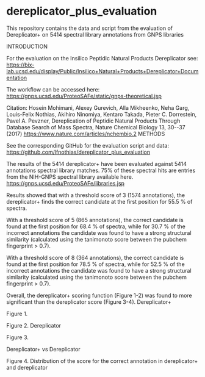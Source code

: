 # dereplicator_plus_evaluation
This repository contains the data and script from the evaluation of Dereplicator+ on 5414 spectral library annotations from GNPS libraries

INTRODUCTION

For the evaluation on the Insilico Peptidic Natural Products Dereplicator see:
https://bix-lab.ucsd.edu/display/Public/Insilico+Natural+Products+Dereplicator+Documentation

The workflow can be accessed here: https://gnps.ucsd.edu/ProteoSAFe/static/gnps-theoretical.jsp

Citation:
Hosein Mohimani, Alexey Gurevich, Alla Mikheenko, Neha Garg, Louis-Felix Nothias, Akihiro Ninomiya, Kentaro Takada, Pieter C. Dorrestein, Pavel A. Pevzner, Dereplication of Peptidic Natural Products Through Database Search of Mass Spectra, Nature Chemical Biology 13, 30--37 (2017) https://www.nature.com/articles/nchembio.2
METHODS

See the corresponding GitHub for the evaluation script and data: https://github.com/lfnothias/dereplicator_plus_evaluation

The results of the 5414 dereplicator+ have been evaluated against 5414 annotations spectral library matches. 75% of these spectral hits are entries from the NIH-GNPS spectral library available here.
https://gnps.ucsd.edu/ProteoSAFe/libraries.jsp

Results showed that with a threshold score of 3 (1574 annotations), the dereplicator+ finds the correct candidate at the first position for 55.5 % of spectra.

With a threshold score of 5 (865 annotations), the correct candidate is found at the first position for 68.4 % of spectra, while for 30.7 % of the incorrect annotations the candidate was found to have a strong structural similarity (calculated using the tanimonoto score between the pubchem fingerprint > 0.7).

With a threshold score of 8 (364 annotations), the correct candidate is found at the first position for 78.5 % of spectra, while for 52.5 % of the incorrect annotations the candidate was found to have a strong structural similarity (calculated using the tanimonoto score between the pubchem fingerprint > 0.7).

Overall, the dereplicator+ scoring function (Figure 1-2) was found to more significant than the dereplicator score (Figure 3-4).
Dereplicator+

Figure 1.

Figure 2.
Dereplicator

Figure 3.

Dereplicator+ vs Dereplicator

Figure 4. Distribution of the score for the correct annotation in dereplicator+ and dereplicator

